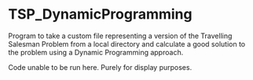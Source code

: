 # TSP_DynamicProgramming
Program to take a custom file representing a version of the Travelling Salesman Problem from a local directory and calculate a good solution to the problem using a Dynamic Programming approach.

Code unable to be run here. Purely for display purposes.

